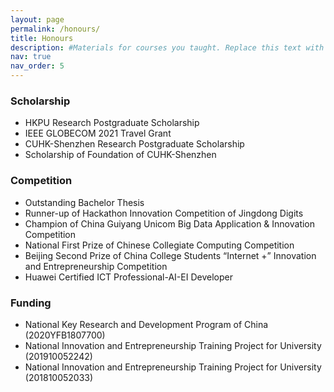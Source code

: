 ```yaml
---
layout: page
permalink: /honours/
title: Honours
description: #Materials for courses you taught. Replace this text with your description.
nav: true
nav_order: 5
---
```


### Scholarship
- HKPU Research Postgraduate Scholarship
- IEEE GLOBECOM 2021 Travel Grant
- CUHK-Shenzhen Research Postgraduate Scholarship
- Scholarship of Foundation of CUHK-Shenzhen

### Competition
- Outstanding Bachelor Thesis
- Runner-up of Hackathon Innovation Competition of Jingdong Digits
- Champion of China Guiyang Unicom Big Data Application & Innovation Competition
- National First Prize of Chinese Collegiate Computing Competition
- Beijing Second Prize of China College Students “Internet +” Innovation and Entrepreneurship Competition
- Huawei Certified ICT Professional-AI-EI Developer

### Funding
- National Key Research and Development Program of China (2020YFB1807700)
- National Innovation and Entrepreneurship Training Project for University (201910052242)
- National Innovation and Entrepreneurship Training Project for University (201810052033)
